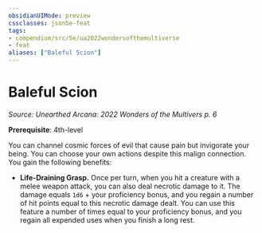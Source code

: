 ```yaml
---
obsidianUIMode: preview
cssclasses: json5e-feat
tags:
- compendium/src/5e/ua2022wondersofthemultiverse
- feat
aliases: ["Baleful Scion"]
---
```

# Baleful Scion
*Source: Unearthed Arcana: 2022 Wonders of the Multivers p. 6*  

**Prerequisite**: 4th-level

You can channel cosmic forces of evil that cause pain but invigorate your being. You can choose your own actions despite this malign connection. You gain the following benefits:

- **Life-Draining Grasp.** Once per turn, when you hit a creature with a melee weapon attack, you can also deal necrotic damage to it. The damage equals `1d6` + your proficiency bonus, and you regain a number of hit points equal to this necrotic damage dealt. You can use this feature a number of times equal to your proficiency bonus, and you regain all expended uses when you finish a long rest.